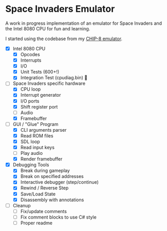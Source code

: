 # Space Invaders Emulator

A work in progress implementation of an emulator for Space Invaders and the Intel 8080 CPU for fun and learning.

I started using the codebase from my [CHIP-8 emulator](https://github.com/Justin-Credible/CHIP-8-Emulator).

- [X] Intel 8080 CPU
  - [X] Opcodes
  - [X] Interrupts
  - [X] I/O
  - [X] Unit Tests (600+!)
  - [X] Integration Test (cpudiag.bin) 🎉
- [ ] Space Invaders specific hardware
  - [X] CPU loop
  - [X] Interrupt generator
  - [X] I/O ports
  - [X] Shift register port
  - [ ] Audio
  - [X] Framebuffer
- [ ] GUI / "Glue" Program
  - [X] CLI arguments parser
  - [X] Read ROM files
  - [X] SDL loop
  - [X] Read input keys
  - [ ] Play audio
  - [X] Render framebuffer
- [X] Debugging Tools
  - [X] Break during gameplay
  - [X] Break on specified addresses
  - [X] Interactive debugger (step/continue)
  - [X] Rewind / Reverse Step
  - [X] Save/Load State
  - [X] Disassembly with annotations
- [ ] Cleanup
  - [ ] Fix/update comments
  - [ ] Fix comment blocks to use C# style
  - [ ] Proper readme

